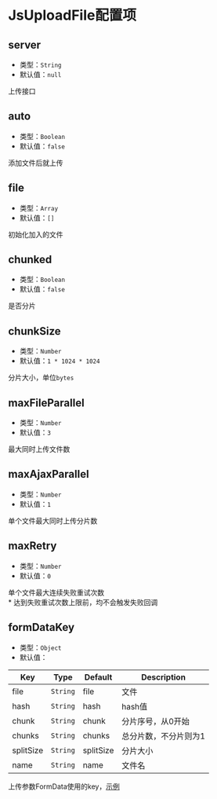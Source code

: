 # JsUploadFile配置项

## server

+ 类型：`String`
+ 默认值：`null`

上传接口

## auto

+ 类型：`Boolean`
+ 默认值：`false`

添加文件后就上传

## file

+ 类型：`Array`
+ 默认值：`[]`

初始化加入的文件

## chunked

+ 类型：`Boolean`
+ 默认值：`false`

是否分片

## chunkSize

+ 类型：`Number`
+ 默认值：`1 * 1024 * 1024`

分片大小，单位`bytes`

## maxFileParallel

+ 类型：`Number`
+ 默认值：`3`

最大同时上传文件数

## maxAjaxParallel

+ 类型：`Number`
+ 默认值：`1`

单个文件最大同时上传分片数

## maxRetry

+ 类型：`Number`
+ 默认值：`0`

单个文件最大连续失败重试次数
<br>* 达到失败重试次数上限前，均不会触发失败回调

## formDataKey

+ 类型：`Object`
+ 默认值：

| Key | Type | Default | Description |
| --- | --- | --- | --- |
| file | `String` | file | 文件 |
| hash | `String` | hash | hash值 |
| chunk | `String` | chunk | 分片序号，从0开始 |
| chunks | `String` | chunks | 总分片数，不分片则为1 |
| splitSize | `String` | splitSize | 分片大小 |
| name | `String` | name | 文件名 |

上传参数FormData使用的key，[示例](/v2/example/eg-formDataKey.md)
